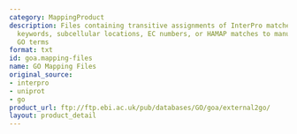 ```yaml
---
category: MappingProduct
description: Files containing transitive assignments of InterPro matches, UniProtKB
  keywords, subcellular locations, EC numbers, or HAMAP matches to manually-selected
  GO terms
format: txt
id: goa.mapping-files
name: GO Mapping Files
original_source:
- interpro
- uniprot
- go
product_url: ftp://ftp.ebi.ac.uk/pub/databases/GO/goa/external2go/
layout: product_detail
---
```


